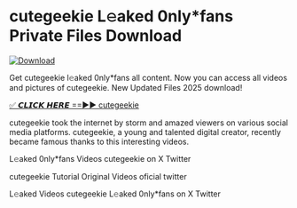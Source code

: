 # cutegeekie L𝚎aked 0nly*fans Private Files Download

[![Download](https://i.imgur.com/PoXn3jX.png)](https://mediafirer.com/cutegeekie)

Get cutegeekie l𝚎aked 0nly*fans all content. Now you can access all videos and pictures of cutegeekie. New Updated Files 2025 download!

[✅ 𝘾𝙇𝙄𝘾𝙆 𝙃𝙀𝙍𝙀 ==►► cutegeekie](https://mediafirer.com/cutegeekie)

cutegeekie took the internet by storm and amazed viewers on various social media platforms. cutegeekie, a young and talented digital creator, recently became famous thanks to this interesting videos.

L𝚎aked 0nly*fans Videos cutegeekie on X Twitter

cutegeekie Tutorial Original Videos oficial twitter

L𝚎aked Videos cutegeekie L𝚎aked 0nly*fans on X Twitter